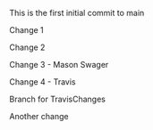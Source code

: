 This is the first initial commit to main

Change 1

Change 2

Change 3 - Mason Swager

Change 4 - Travis

Branch for TravisChanges

Another change
